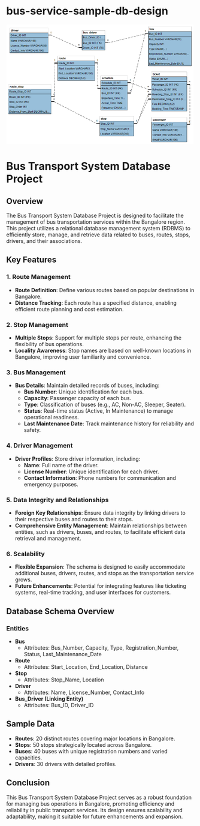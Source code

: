 ﻿# bus-service-sample-db-design

<img src="eer.png" width = 500px>

# Bus Transport System Database Project

## Overview

The Bus Transport System Database Project is designed to facilitate the management of bus transportation services within the Bangalore region. This project utilizes a relational database management system (RDBMS) to efficiently store, manage, and retrieve data related to buses, routes, stops, drivers, and their associations. 

## Key Features

### 1. **Route Management**
- **Route Definition**: Define various routes based on popular destinations in Bangalore.
- **Distance Tracking**: Each route has a specified distance, enabling efficient route planning and cost estimation.

### 2. **Stop Management**
- **Multiple Stops**: Support for multiple stops per route, enhancing the flexibility of bus operations.
- **Locality Awareness**: Stop names are based on well-known locations in Bangalore, improving user familiarity and convenience.

### 3. **Bus Management**
- **Bus Details**: Maintain detailed records of buses, including:
  - **Bus Number**: Unique identification for each bus.
  - **Capacity**: Passenger capacity of each bus.
  - **Type**: Classification of buses (e.g., AC, Non-AC, Sleeper, Seater).
  - **Status**: Real-time status (Active, In Maintenance) to manage operational readiness.
  - **Last Maintenance Date**: Track maintenance history for reliability and safety.

### 4. **Driver Management**
- **Driver Profiles**: Store driver information, including:
  - **Name**: Full name of the driver.
  - **License Number**: Unique identification for each driver.
  - **Contact Information**: Phone numbers for communication and emergency purposes.

### 5. **Data Integrity and Relationships**
- **Foreign Key Relationships**: Ensure data integrity by linking drivers to their respective buses and routes to their stops.
- **Comprehensive Entity Management**: Maintain relationships between entities, such as drivers, buses, and routes, to facilitate efficient data retrieval and management.

### 6. **Scalability**
- **Flexible Expansion**: The schema is designed to easily accommodate additional buses, drivers, routes, and stops as the transportation service grows.
- **Future Enhancements**: Potential for integrating features like ticketing systems, real-time tracking, and user interfaces for customers.

## Database Schema Overview

### Entities

- **Bus**
  - Attributes: Bus_Number, Capacity, Type, Registration_Number, Status, Last_Maintenance_Date
- **Route**
  - Attributes: Start_Location, End_Location, Distance
- **Stop**
  - Attributes: Stop_Name, Location
- **Driver**
  - Attributes: Name, License_Number, Contact_Info
- **Bus_Driver (Linking Entity)**
  - Attributes: Bus_ID, Driver_ID

## Sample Data
- **Routes**: 20 distinct routes covering major locations in Bangalore.
- **Stops**: 50 stops strategically located across Bangalore.
- **Buses**: 40 buses with unique registration numbers and varied capacities.
- **Drivers**: 30 drivers with detailed profiles.

## Conclusion

This Bus Transport System Database Project serves as a robust foundation for managing bus operations in Bangalore, promoting efficiency and reliability in public transport services. Its design ensures scalability and adaptability, making it suitable for future enhancements and expansion.
